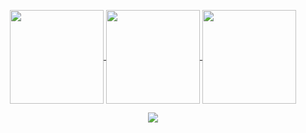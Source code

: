 <!-- <p align="center">
<img src="https://user-images.githubusercontent.com/61664827/231243763-7462694a-4695-45a6-a756-a5752cfebd04.png" />
</p> -->
<!-- <h4 align="center"> -->
<!-- <img src="https://readme-components.vercel.app/api?component=logo&logo=javascript&text=false&animation=spin&fill=black&textfill=F7DF1E&"> -->
<!-- <img src="https://readme-components.vercel.app/api?component=logo&logo=cplusplus&text=false&animation=spin&fill=black&textfill=00599C&"> -->
<!-- <img src="https://readme-components.vercel.app/api?component=logo&logo=python&text=false&animation=spin&fill=black&textfill=3776AB&"> -->
<!-- <img src="https://readme-components.vercel.app/api?component=logo&logo=java&text=false&animation=spin&fill=black&textfill=f89820&"> -->
<!-- <img src="https://readme-components.vercel.app/api?component=logo&logo=sass&text=false&animation=spin&fill=black&textfill=CC6699&"> -->
<!-- <img src="https://readme-components.vercel.app/api?component=logo&logo=node.js&text=false&animation=spin&fill=black&textfill=339933&"> -->
<!-- <img src="https://readme-components.vercel.app/api?component=logo&logo=react&text=false&animation=spin&fill=black&textfill=61DAFB&"> -->
<!-- <img src="https://readme-components.vercel.app/api?component=logo&logo=next.js&text=false&animation=spin&fill=black&textfill=ffffff&"> -->
<!-- <img src="https://readme-components.vercel.app/api?component=logo&logo=redux&text=false&animation=spin&fill=black&textfill=764ABC&"> -->
<!-- <img src="https://readme-components.vercel.app/api?component=logo&logo=django&text=false&animation=spin&fill=black&textfill=092E20&"> -->
 
<p align="center">
<a href="https://github.com/harshvardhanberia">
<img align="center"
		height="150em"
		src="https://github-readme-stats.vercel.app/api?username=harshvardhanberia&show_icons=true&include_all_commits=true&count_private=true&theme=transparent&hide_border=true" />
</a>
<a href="https://github.com/harshvardhanberia">
<img align="center"
		height="150em"
		src="https://github-readme-stats.vercel.app/api/top-langs?username=harshvardhanberia&show_icons=true&include_all_commits=true&count_private=true&theme=apprentice&hide_border=true&bg_color=0D1117&layout=compact"
		/>
</a>
<a href="https://github.com/harshvardhanberia">
<img align="center"
		height="150em"
		src="https://github-readme-streak-stats.herokuapp.com/?user=harshvardhanberia&theme=black-ice&hide_border=true&stroke=0000&background=0D1117&ring=e05397&fire=e05397&currStreakLabel=e05397" />
</a>
</p>
 
<p align="center">
<a href="https://github.com/harshvardhanberia">
<img
		align="center"
		src="https://github-profile-trophy.vercel.app/?username=harshvardhanberia&theme=onedark&no-frame=true&row=1&&margin-w=20&no-bg=true"/>
</a>
</p>
